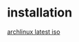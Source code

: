 # installation

[archlinux latest iso](https://mirrors.edge.kernel.org/archlinux/iso/latest/archlinux-x86_64.iso)

